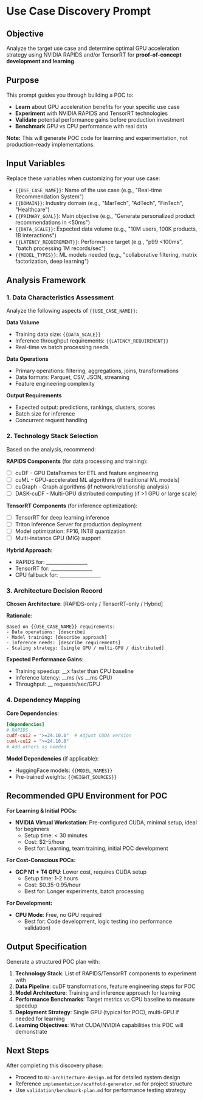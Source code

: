 # Use Case Discovery Prompt

## Objective
Analyze the target use case and determine optimal GPU acceleration strategy using NVIDIA RAPIDS and/or TensorRT for **proof-of-concept development and learning**.

## Purpose
This prompt guides you through building a POC to:
- **Learn** about GPU acceleration benefits for your specific use case
- **Experiment** with NVIDIA RAPIDS and TensorRT technologies
- **Validate** potential performance gains before production investment
- **Benchmark** GPU vs CPU performance with real data

**Note:** This will generate POC code for learning and experimentation, not production-ready implementations.

## Input Variables
Replace these variables when customizing for your use case:

- `{{USE_CASE_NAME}}`: Name of the use case (e.g., "Real-time Recommendation System")
- `{{DOMAIN}}`: Industry domain (e.g., "MarTech", "AdTech", "FinTech", "Healthcare")
- `{{PRIMARY_GOAL}}`: Main objective (e.g., "Generate personalized product recommendations in <50ms")
- `{{DATA_SCALE}}`: Expected data volume (e.g., "10M users, 100K products, 1B interactions")
- `{{LATENCY_REQUIREMENT}}`: Performance target (e.g., "p99 <100ms", "batch processing 1M records/sec")
- `{{MODEL_TYPES}}`: ML models needed (e.g., "collaborative filtering, matrix factorization, deep learning")

## Analysis Framework

### 1. Data Characteristics Assessment
Analyze the following aspects of `{{USE_CASE_NAME}}`:

**Data Volume**
- Training data size: `{{DATA_SCALE}}`
- Inference throughput requirements: `{{LATENCY_REQUIREMENT}}`
- Real-time vs batch processing needs

**Data Operations**
- Primary operations: filtering, aggregations, joins, transformations
- Data formats: Parquet, CSV, JSON, streaming
- Feature engineering complexity

**Output Requirements**
- Expected output: predictions, rankings, clusters, scores
- Batch size for inference
- Concurrent request handling

### 2. Technology Stack Selection

Based on the analysis, recommend:

**RAPIDS Components** (for data processing and training):
- [ ] cuDF - GPU DataFrames for ETL and feature engineering
- [ ] cuML - GPU-accelerated ML algorithms (if traditional ML models)
- [ ] cuGraph - Graph algorithms (if network/relationship analysis)
- [ ] DASK-cuDF - Multi-GPU distributed computing (if >1 GPU or large scale)

**TensorRT Components** (for inference optimization):
- [ ] TensorRT for deep learning inference
- [ ] Triton Inference Server for production deployment
- [ ] Model optimization: FP16, INT8 quantization
- [ ] Multi-instance GPU (MIG) support

**Hybrid Approach**:
- RAPIDS for: _________________
- TensorRT for: _________________
- CPU fallback for: _________________

### 3. Architecture Decision Record

**Chosen Architecture**: [RAPIDS-only / TensorRT-only / Hybrid]

**Rationale**:
```
Based on {{USE_CASE_NAME}} requirements:
- Data operations: [describe]
- Model training: [describe approach]
- Inference needs: [describe requirements]
- Scaling strategy: [single GPU / multi-GPU / distributed]
```

**Expected Performance Gains**:
- Training speedup: __x faster than CPU baseline
- Inference latency: __ms (vs __ms CPU)
- Throughput: __ requests/sec/GPU

### 4. Dependency Mapping

**Core Dependencies**:
```toml
[dependencies]
# RAPIDS
cudf-cu12 = ">=24.10.0"  # Adjust CUDA version
cuml-cu12 = ">=24.10.0"
# Add others as needed
```

**Model Dependencies** (if applicable):
- HuggingFace models: `{{MODEL_NAMES}}`
- Pre-trained weights: `{{WEIGHT_SOURCES}}`

## Recommended GPU Environment for POC

**For Learning & Initial POCs:**
- **NVIDIA Virtual Workstation**: Pre-configured CUDA, minimal setup, ideal for beginners
  - Setup time: < 30 minutes
  - Cost: $2-5/hour
  - Best for: Learning, team training, initial POC development

**For Cost-Conscious POCs:**
- **GCP N1 + T4 GPU**: Lower cost, requires CUDA setup
  - Setup time: 1-2 hours
  - Cost: $0.35-0.95/hour
  - Best for: Longer experiments, batch processing

**For Development:**
- **CPU Mode**: Free, no GPU required
  - Best for: Code development, logic testing (no performance validation)

## Output Specification

Generate a structured POC plan with:

1. **Technology Stack**: List of RAPIDS/TensorRT components to experiment with
2. **Data Pipeline**: cuDF transformations, feature engineering steps for POC
3. **Model Architecture**: Training and inference approach for learning
4. **Performance Benchmarks**: Target metrics vs CPU baseline to measure speedup
5. **Deployment Strategy**: Single GPU (typical for POC), multi-GPU if needed for learning
6. **Learning Objectives**: What CUDA/NVIDIA capabilities this POC will demonstrate

## Next Steps

After completing this discovery phase:
- Proceed to `02-architecture-design.md` for detailed system design
- Reference `implementation/scaffold-generator.md` for project structure
- Use `validation/benchmark-plan.md` for performance testing strategy
